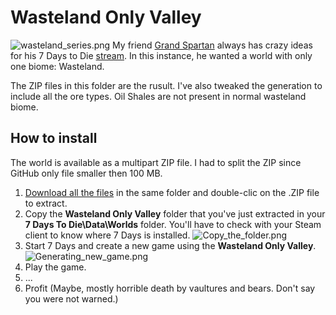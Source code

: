Wasteland Only Valley
=====================

![wasteland_series.png](https://raw.githubusercontent.com/Laotseu/7dtd-spantan-multiplayer-bundle/master/Worlds/wasteland_series.png)
My friend [Grand Spartan](https://www.youtube.com/c/GrandSpartanMP/) always has crazy ideas for his 7 Days to Die [stream](https://www.youtube.com/c/GrandSpartanMP/). In this instance, he wanted a world with only one biome: Wasteland. 

The ZIP files in this folder are the rusult. I've also tweaked the generation to include all the ore types. Oil Shales are not present in normal wasteland biome.


How to install
--------------

The world is available as a multipart ZIP file. I had to split the ZIP since GitHub only file smaller then 100 MB. 
1. [Download all the files](https://github.com/Laotseu/7dtd-spantan-multiplayer-bundle/tree/master/Worlds) in the same folder and double-clic on the .ZIP file to extract.
2. Copy the **Wasteland Only Valley** folder that you've just extracted in your **7 Days To Die\Data\Worlds** folder. You'll have to check with your Steam client to know where 7 Days is installed.
![Copy_the_folder.png](https://raw.githubusercontent.com/Laotseu/7dtd-spantan-multiplayer-bundle/master/Worlds/Copy_the_folder.png)
3. Start 7 Days and create a new game using the **Wasteland Only Valley**.
![Generating_new_game.png](https://raw.githubusercontent.com/Laotseu/7dtd-spantan-multiplayer-bundle/master/Worlds/Generating_new_game.png)
4. Play the game.
5. ...
6. Profit (Maybe, mostly horrible death by vaultures and bears. Don't say you were not warned.)
